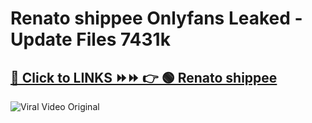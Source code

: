
 # Renato shippee Onlyfans Leaked - Update Files 7431k

## <h2><a href="https://clipsfans.com/Renato_shippee&ref=git">🔗 Click to LINKS ⏩⏩ 👉 🟢 Renato shippee </a></h2>

<a href="https://clipsfans.com/Renato_shippee&ref=git" rel="nofollow" data-target="animated-image.originalLink"><img src="https://i.ibb.co.com/xMMVF88/686577567.gif" alt="Viral Video Original" style="max-width: 100%; display: inline-block;" data-target="animated-image.originalImage"></a>

